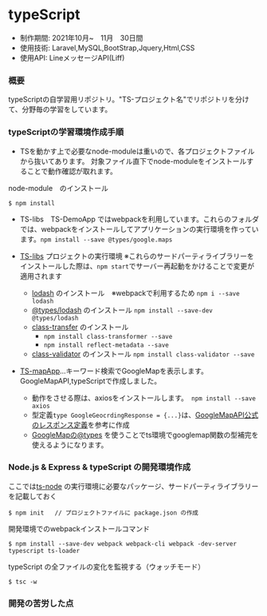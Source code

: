 # typeScript

* 制作期間: 2021年10月~　11月　30日間
* 使用技術: Laravel,MySQL,BootStrap,Jquery,Html,CSS
* 使用API: LineメッセージAPI(Liff)

### 概要
typeScriptの自学習用リポジトリ。"TS-プロジェクト名"でリポジトリを分けて、分野毎の学習をしています。


### typeScriptの学習環境作成手順

* TSを動かす上で必要なnode-moduleは重いので、各プロジェクトファイルから抜いてあります。
対象ファイル直下でnode-moduleをインストールすることで動作確認が取れます。

node-module　のインストール
```
$ npm install
```

* TS-libs　TS-DemoApp ではwebpackを利用しています。これらのフォルダでは、webpackをインストールしてアプリケーションの実行環境を作っています。`npm install --save @types/google.maps`

* [TS-libs](typeScript/TS-libs) プロジェクトの実行環境    ※これらのサードパーティライブラリーをインストールした際は、`npm start`でサーバー再起動をかけることで変更が適用されます 
  * [lodash](https://lodash.com/) のインストール　※webpackで利用するため `npm i --save lodash`
  * [@types/lodash](https://www.npmjs.com/package/@types/lodash/) のインストール `npm install --save-dev @types/lodash`
  * [class-transfer](https://www.npmjs.com/package/class-transformer#installation) のインストール
    * `npm install class-transformer --save`
    * `npm install reflect-metadata --save`
  * [class-validator](https://www.npmjs.com/package/class-validator) のインストール `npm install class-validator --save`

* [TS-mapApp](typeScript/TS-mapApp)...キーワード検索でGoogleMapを表示します。GoogleMapAPI,typeScriptで作成しました。
  * 動作をさせる際は、axiosをインストールします。　`npm install --save axios`
  * 型定義`type GoogleGeocrdingResponse = {...}`は、[GoogleMapAPI公式のレスポンス定義](https://developers.google.com/maps/documentation/geocoding/requests-geocoding)を参考に作成
  * [GoogleMapの@types](https://www.npmjs.com/package/@types/google.maps) を使うことでts環境でgooglemap関数の型補完を使えるようになります。

### Node.js & Express & typeScript の開発環境作成
ここでは[ts-node](typeScript/ts-node) の実行環境に必要なパッケージ、サードパーティライブラリーを記載しておく
```
$ npm init   // プロジェクトファイルに package.json の作成
```


開発環境でのwebpackインストールコマンド
```
$ npm install --save-dev webpack webpack-cli webpack -dev-server typescript ts-loader
```
typeScript  の全ファイルの変化を監視する（ウォッチモード）
```
$ tsc -w
```
 
### 開発の苦労した点

